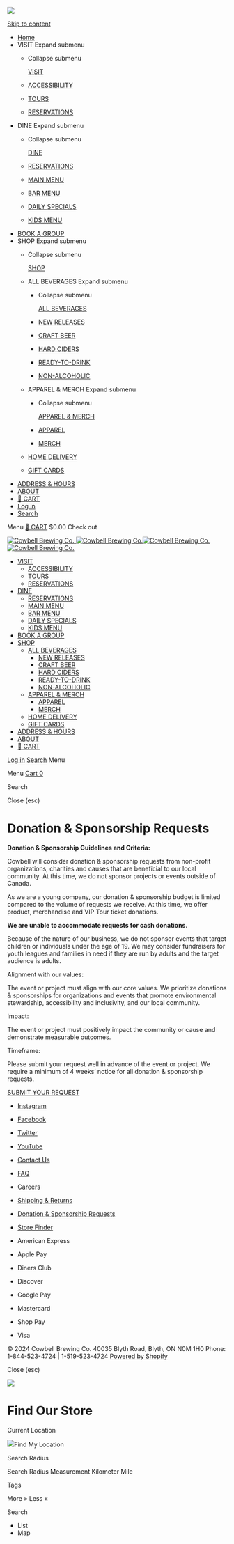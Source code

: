 ![](//cowbellbrewing.com/cdn/shop/files/cowbell-logo_100x.png?v=1634158373)

[Skip to content](#MainContent)

* [Home](https://cowbellbrewing.com/)
* VISIT Expand submenu
    * Collapse submenu
        
        [VISIT](https://cowbellbrewing.com/pages/visit-us)
        
    * [ACCESSIBILITY](https://cowbellbrewing.com/pages/accessibility)
    * [TOURS](https://cowbellbrewing.com/pages/visit-us)
    * [RESERVATIONS](https://www.tbdine.com/blyth/restaurants/cowbell-brewing-co)
* DINE Expand submenu
    * Collapse submenu
        
        [DINE](https://cowbellbrewing.com/pages/dine-with-us)
        
    * [RESERVATIONS](https://www.tbdine.com/blyth/restaurants/cowbell-brewing-co)
    * [MAIN MENU](https://cdn.shopify.com/s/files/1/1837/5513/files/CowbellKitchen-MainMenu-November2024.pdf?v=1732635802)
    * [BAR MENU](https://cdn.shopify.com/s/files/1/1837/5513/files/Cowbell-Beverage-Fall-Menu-October2024-8.5x14-v3_1.pdf?v=1730136811)
    * [DAILY SPECIALS](https://cdn.shopify.com/s/files/1/1837/5513/files/Cowbell-Socials-Daily_Specials-1080x1920.png?v=1731962625)
    * [KIDS MENU](https://cdn.shopify.com/s/files/1/1837/5513/files/Cowbell-KidsMenuSheet-single-230801-v2.pdf?v=1690832731)
* [BOOK A GROUP](https://cowbellbrewing.com/pages/book-a-group)
* SHOP Expand submenu
    * Collapse submenu
        
        [SHOP](https://cowbellbrewing.com/pages/landing-page)
        
    * ALL BEVERAGES Expand submenu
        * Collapse submenu
            
            [ALL BEVERAGES](https://cowbellbrewing.com/pages/craft-beer-and-beverages)
            
        * [NEW RELEASES](https://cowbellbrewing.com/pages/new-releases)
        * [CRAFT BEER](https://cowbellbrewing.com/pages/craft-beer)
        * [HARD CIDERS](https://cowbellbrewing.com/pages/ciders)
        * [READY-TO-DRINK](https://cowbellbrewing.com/collections/hijinx)
        * [NON-ALCOHOLIC](https://cowbellbrewing.com/collections/non-alcoholic-beer-1)
    * APPAREL & MERCH Expand submenu
        * Collapse submenu
            
            [APPAREL & MERCH](https://cowbellbrewing.com/pages/apparel-merchandise)
            
        * [APPAREL](https://cowbellbrewing.com/collections/apparel)
        * [MERCH](https://cowbellbrewing.com/collections/merch)
    * [HOME DELIVERY](https://cowbellbrewing.com/collections/local-keg-deliveries)
    * [GIFT CARDS](https://cowbellbrewing.com/collections/gift-cards)
* [ADDRESS & HOURS](https://cowbellbrewing.com/pages/address-hours)
* [ABOUT](https://cowbellbrewing.com/pages/about-cowbell)
* [🛒 CART](https://cowbellbrewing.com/cart)
* [Log in](https://cowbellbrewing.com/account)
* [Search](https://cowbellbrewing.com/search)

Menu [🛒 CART](https://cowbellbrewing.com/cart) $0.00 Check out

  [![Cowbell Brewing Co.](//cowbellbrewing.com/cdn/shop/files/Cowbell_Logo_VERT_120x.png?v=1724435513) ![Cowbell Brewing Co.](//cowbellbrewing.com/cdn/shop/files/Cowbell_Logo_VERT_140x.png?v=1724435513)](https://cowbellbrewing.com/)[![Cowbell Brewing Co.](//cowbellbrewing.com/cdn/shop/files/Cowbell_Logo_VERT_3CREV_120x.png?v=1724435513) ![Cowbell Brewing Co.](//cowbellbrewing.com/cdn/shop/files/Cowbell_Logo_VERT_3CREV_140x.png?v=1724435513)](https://cowbellbrewing.com/)

* [VISIT](https://cowbellbrewing.com/pages/visit-us)
    * [ACCESSIBILITY](https://cowbellbrewing.com/pages/accessibility)
    * [TOURS](https://cowbellbrewing.com/pages/visit-us)
    * [RESERVATIONS](https://www.tbdine.com/blyth/restaurants/cowbell-brewing-co)
* [DINE](https://cowbellbrewing.com/pages/dine-with-us)
    * [RESERVATIONS](https://www.tbdine.com/blyth/restaurants/cowbell-brewing-co)
    * [MAIN MENU](https://cdn.shopify.com/s/files/1/1837/5513/files/CowbellKitchen-MainMenu-November2024.pdf?v=1732635802)
    * [BAR MENU](https://cdn.shopify.com/s/files/1/1837/5513/files/Cowbell-Beverage-Fall-Menu-October2024-8.5x14-v3_1.pdf?v=1730136811)
    * [DAILY SPECIALS](https://cdn.shopify.com/s/files/1/1837/5513/files/Cowbell-Socials-Daily_Specials-1080x1920.png?v=1731962625)
    * [KIDS MENU](https://cdn.shopify.com/s/files/1/1837/5513/files/Cowbell-KidsMenuSheet-single-230801-v2.pdf?v=1690832731)
* [BOOK A GROUP](https://cowbellbrewing.com/pages/book-a-group)
* [SHOP](https://cowbellbrewing.com/pages/landing-page)
    * [ALL BEVERAGES](https://cowbellbrewing.com/pages/craft-beer-and-beverages)
        * [NEW RELEASES](https://cowbellbrewing.com/pages/new-releases)
        * [CRAFT BEER](https://cowbellbrewing.com/pages/craft-beer)
        * [HARD CIDERS](https://cowbellbrewing.com/pages/ciders)
        * [READY-TO-DRINK](https://cowbellbrewing.com/collections/hijinx)
        * [NON-ALCOHOLIC](https://cowbellbrewing.com/collections/non-alcoholic-beer-1)
    * [APPAREL & MERCH](https://cowbellbrewing.com/pages/apparel-merchandise)
        * [APPAREL](https://cowbellbrewing.com/collections/apparel)
        * [MERCH](https://cowbellbrewing.com/collections/merch)
    * [HOME DELIVERY](https://cowbellbrewing.com/collections/local-keg-deliveries)
    * [GIFT CARDS](https://cowbellbrewing.com/collections/gift-cards)
* [ADDRESS & HOURS](https://cowbellbrewing.com/pages/address-hours)
* [ABOUT](https://cowbellbrewing.com/pages/about-cowbell)
* [🛒 CART](https://cowbellbrewing.com/cart)

[Log in](https://cowbellbrewing.com/account) [Search](https://cowbellbrewing.com/search) Menu

Menu [Cart 0](https://cowbellbrewing.com/cart)

   Search

Close (esc)

Donation & Sponsorship Requests
===============================

**Donation & Sponsorship Guidelines and Criteria:**  
  
Cowbell will consider donation & sponsorship requests from non-profit organizations, charities and causes that are beneficial to our local community. At this time, we do not sponsor projects or events outside of Canada.

As we are a young company, our donation & sponsorship budget is limited compared to the volume of requests we receive. At this time, we offer product, merchandise and VIP Tour ticket donations.

**We are unable to accommodate requests for cash donations.** 

Because of the nature of our business, we do not sponsor events that target children or individuals under the age of 19. We may consider fundraisers for youth leagues and families in need if they are run by adults and the target audience is adults. 

Alignment with our values:

The event or project must align with our core values. We prioritize donations & sponsorships for organizations and events that promote environmental stewardship, accessibility and inclusivity, and our local community. 

Impact:

The event or project must positively impact the community or cause and demonstrate measurable outcomes.

Timeframe:

Please submit your request well in advance of the event or project. We require a minimum of 4 weeks’ notice for all donation & sponsorship requests.

[SUBMIT YOUR REQUEST](https://docs.google.com/forms/d/e/1FAIpQLScB_frvlMANhkP1pvZCJjGXpbIWktOOloLBxG5cD8J18SdBNg/viewform?usp=sf_link)

* [Instagram](https://www.instagram.com/cowbellbrewing/ "Cowbell Brewing Co. on Instagram")
* [Facebook](https://www.facebook.com/CowbellBrewing/ "Cowbell Brewing Co. on Facebook")
* [Twitter](https://twitter.com/CowbellBrewing "Cowbell Brewing Co. on Twitter")
* [YouTube](https://www.youtube.com/channel/UCdlIiUliXW4Mh1uGm_L_HiQ "Cowbell Brewing Co. on YouTube")

* [Contact Us](https://cowbellbrewing.com/pages/contact)
* [FAQ](https://cowbellbrewing.com/pages/faq)
* [Careers](https://recruiting.ultipro.ca/COW5000COWCO/JobBoard/612bba1c-a395-43ca-9f27-8396f7c2148b/?q=&o=postedDateDesc)
* [Shipping & Returns](https://cowbellbrewing.com/pages/faq)
* [Donation & Sponsorship Requests](https://cowbellbrewing.com/pages/sponsorship-requests)
* [Store Finder](https://cowbellbrewing.com/pages/store-locator)

* American Express
* Apple Pay
* Diners Club
* Discover
* Google Pay
* Mastercard
* Shop Pay
* Visa

© 2024 Cowbell Brewing Co. 40035 Blyth Road, Blyth, ON N0M 1H0 Phone: 1-844-523-4724 | 1-519-523-4724 [Powered by Shopify](https://www.shopify.com/?utm_campaign=poweredby&utm_medium=shopify&utm_source=onlinestore)

Close (esc)

![](//cowbellbrewing.com/cdn/shop/files/cowbell-logo_100x.png?v=1634158373)

Find Our Store
==============

Current Location

 [![](https://cdn.shopify.com/extensions/ed7e1d95-99cf-4bca-a5cb-cc37e92ca959/amai-promap-store-locator-11/assets/sca.location-find-location.png)](# "Find My Location")Find My Location

Search Radius

Search Radius Measurement Kilometer Mile

Tags

More » Less «

Search

* List
* Map